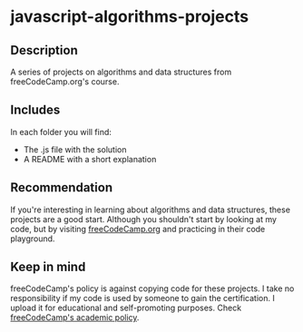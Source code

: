 # javascript-algorithms-projects

## Description
A series of projects on algorithms and data structures from freeCodeCamp.org's course.

## Includes
In each folder you will find:
  * The .js file with the solution
  * A README with a short explanation

## Recommendation
If you're interesting in learning about algorithms and data structures, these projects are a good start. Although you shouldn't start by looking at my code, but by visiting [freeCodeCamp.org](https://www.freecodecamp.org/learn/javascript-algorithms-and-data-structures/javascript-algorithms-and-data-structures-projects/) and practicing in their code playground.
  
## Keep in mind
 freeCodeCamp's policy is against copying code for these projects. I take no responsibility if my code is used by someone to gain the certification. I upload it for educational and self-promoting purposes. Check [freeCodeCamp's academic policy](https://www.freecodecamp.org/news/academic-honesty-policy/).
 
